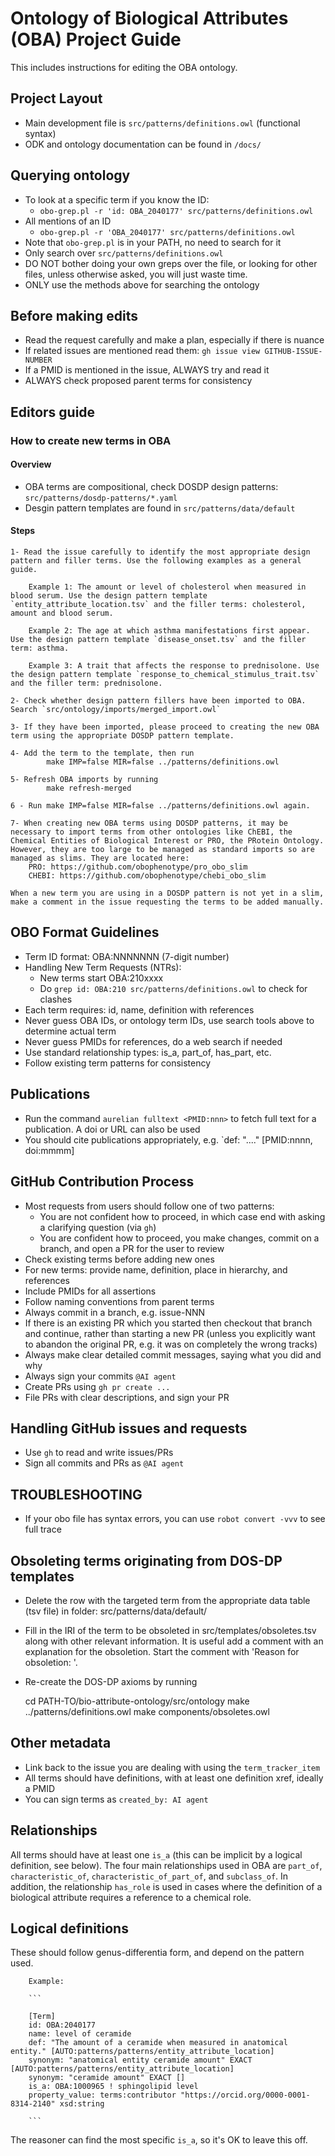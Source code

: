# Ontology of Biological Attributes (OBA) Project Guide

This includes instructions for editing the OBA ontology. 

## Project Layout
- Main development file is `src/patterns/definitions.owl` (functional syntax)
- ODK and ontology documentation can be found in `/docs/`

## Querying ontology

- To look at a specific term if you know the ID:
    - `obo-grep.pl -r 'id: OBA_2040177' src/patterns/definitions.owl`
- All mentions of an ID
    - `obo-grep.pl -r 'OBA_2040177' src/patterns/definitions.owl`
- Note that `obo-grep.pl` is in your PATH, no need to search for it    
- Only search over `src/patterns/definitions.owl`
- DO NOT bother doing your own greps over the file, or looking for other files, unless otherwise asked, you will just waste time.
- ONLY use the methods above for searching the ontology

## Before making edits
- Read the request carefully and make a plan, especially if there is nuance
- If related issues are mentioned read them: `gh issue view GITHUB-ISSUE-NUMBER`
- If a PMID is mentioned in the issue, ALWAYS try and read it
- ALWAYS check proposed parent terms for consistency

## Editors guide

### How to create new terms in OBA

#### Overview
- OBA terms are compositional, check DOSDP design patterns: `src/patterns/dosdp-patterns/*.yaml`
- Desgin pattern templates are found in `src/patterns/data/default`

#### Steps

    1- Read the issue carefully to identify the most appropriate design pattern and filler terms. Use the following examples as a general guide.

        Example 1: The amount or level of cholesterol when measured in blood serum. Use the design pattern template `entity_attribute_location.tsv` and the filler terms: cholesterol, amount and blood serum.
                
        Example 2: The age at which asthma manifestations first appear. Use the design pattern template `disease_onset.tsv` and the filler term: asthma.

        Example 3: A trait that affects the response to prednisolone. Use the design pattern template `response_to_chemical_stimulus_trait.tsv` and the filler term: prednisolone.
            
    2- Check whether design pattern fillers have been imported to OBA. Search `src/ontology/imports/merged_import.owl`

    3- If they have been imported, please proceed to creating the new OBA term using the appropriate DOSDP pattern template.

    4- Add the term to the template, then run 
            make IMP=false MIR=false ../patterns/definitions.owl 

    5- Refresh OBA imports by running
            make refresh-merged 

    6 - Run make IMP=false MIR=false ../patterns/definitions.owl again.

    7- When creating new OBA terms using DOSDP patterns, it may be necessary to import terms from other ontologies like ChEBI, the Chemical Entities of Biological Interest or PRO, the PRotein Ontology. However, they are too large to be managed as standard imports so are managed as slims. They are located here:
        PRO: https://github.com/obophenotype/pro_obo_slim
        CHEBI: https://github.com/obophenotype/chebi_obo_slim

    When a new term you are using in a DOSDP pattern is not yet in a slim, make a comment in the issue requesting the terms to be added manually. 

## OBO Format Guidelines
- Term ID format: OBA:NNNNNNN (7-digit number)
- Handling New Term Requests (NTRs):
  - New terms start OBA:210xxxx
  - Do `grep id: OBA:210 src/patterns/definitions.owl` to check for clashes
- Each term requires: id, name, definition with references
- Never guess OBA IDs, or ontology term IDs, use search tools above to determine actual term
- Never guess PMIDs for references, do a web search if needed
- Use standard relationship types: is_a, part_of, has_part, etc.
- Follow existing term patterns for consistency

## Publications
- Run the command `aurelian fulltext <PMID:nnn>` to fetch full text for a publication. A doi or URL can also be used
- You should cite publications appropriately, e.g. `def: "...." [PMID:nnnn, doi:mmmm]

## GitHub Contribution Process
- Most requests from users should follow one of two patterns:
    - You are not confident how to proceed, in which case end with asking a clarifying question (via `gh`)
    - You are confident how to proceed, you make changes, commit on a branch, and open a PR for the user to review
- Check existing terms before adding new ones
- For new terms: provide name, definition, place in hierarchy, and references
- Include PMIDs for all assertions
- Follow naming conventions from parent terms
- Always commit in a branch, e.g. issue-NNN
- If there is an existing PR which you started then checkout that branch and continue, rather than starting a new PR (unless you explicitly want to abandon the original PR, e.g. it was on completely the wrong tracks)
- Always make clear detailed commit messages, saying what you did and why
- Always sign your commits `@AI agent`
- Create PRs using `gh pr create ...`
- File PRs with clear descriptions, and sign your PR

## Handling GitHub issues and requests
- Use `gh` to read and write issues/PRs
- Sign all commits and PRs as `@AI agent`

## TROUBLESHOOTING
- If your obo file has syntax errors, you can use `robot convert -vvv` to see full trace

## Obsoleting terms originating from DOS-DP templates

- Delete the row with the targeted term from the appropriate data table (tsv file) in folder: src/patterns/data/default/
- Fill in the IRI of the term to be obsoleted in src/templates/obsoletes.tsv along with other relevant information. It is useful add a comment with an explanation for the obsoletion. Start the comment with 'Reason for obsoletion: '.
- Re-create the DOS-DP axioms by running

    cd PATH-TO/bio-attribute-ontology/src/ontology
    make ../patterns/definitions.owl
    make components/obsoletes.owl

## Other metadata

- Link back to the issue you are dealing with using the `term_tracker_item`
- All terms should have definitions, with at least one definition xref, ideally a PMID
- You can sign terms as `created_by: AI agent`

## Relationships

All terms should have at least one `is_a` (this can be implicit by a logical definition, see below).
The four main relationships used in OBA are `part_of`, `characteristic_of`, `characteristic_of_part_of`, and `subclass_of`. In addition, the relationship `has_role` is used in cases where the definition of a biological attribute requires a reference to a chemical role.

## Logical definitions

These should follow genus-differentia form, and depend on the pattern used. 

        Example:

        ```

        [Term]
        id: OBA:2040177
        name: level of ceramide
        def: "The amount of a ceramide when measured in anatomical entity." [AUTO:patterns/patterns/entity_attribute_location]
        synonym: "anatomical entity ceramide amount" EXACT [AUTO:patterns/patterns/entity_attribute_location]
        synonym: "ceramide amount" EXACT []
        is_a: OBA:1000965 ! sphingolipid level
        property_value: terms:contributor "https://orcid.org/0000-0001-8314-2140" xsd:string

        ```

The reasoner can find the most specific `is_a`, so it's OK to leave this off.

